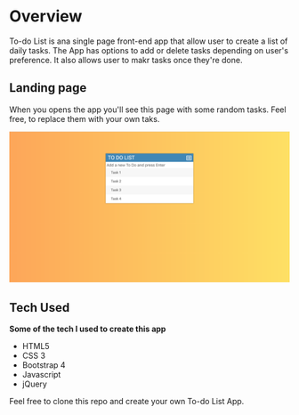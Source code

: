 # Overview

To-do List is ana single page front-end app that allow user to create a list of daily tasks. The App has options to add or delete tasks depending on user's preference. It also allows user to makr tasks once they're done.

## Landing page
When you opens the app you'll see this page with some random tasks. Feel free, to replace them with your own taks.

![](Assets/Screenshots/screenshot_1.png)

## Tech Used

**Some of the tech I used to create this app**

* HTML5
* CSS 3
* Bootstrap 4
* Javascript
* jQuery


Feel free to clone this repo and create your own To-do List App.